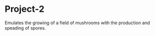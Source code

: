 # Project-2
Emulates the growing of a field of mushrooms with the production and speading of spores.